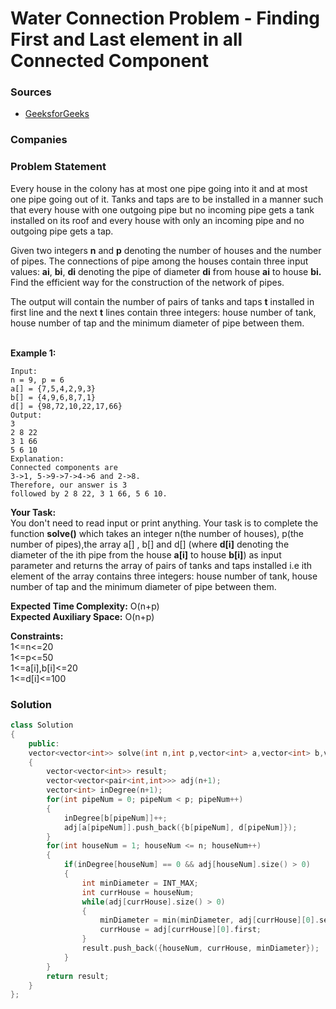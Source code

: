 # Water Connection Problem - Finding First and Last element in all Connected Component

### Sources

* [GeeksforGeeks](https://practice.geeksforgeeks.org/problems/water-connection-problem5822/1#)

### Companies

### Problem Statement

Every house in the colony has at most one pipe going into it and at most one pipe going out of it. Tanks and taps are to be installed in a manner such that every house with one outgoing pipe but no incoming pipe gets a tank installed on its roof and every house with only an incoming pipe and no outgoing pipe gets a tap.

Given two integers **n** and **p** denoting the number of houses and the number of pipes. The connections of pipe among the houses contain three input values: **ai**, **bi**, **di** denoting the pipe of diameter **di** from house **ai** to house **bi.** Find the efficient way for the construction of the network of pipes.

The output will contain the number of pairs of tanks and taps **t** installed in first line and the next **t** lines contain three integers: house number of tank, house number of tap and the minimum diameter of pipe between them.

\
&#x20;**Example 1:**

```
Input:
n = 9, p = 6
a[] = {7,5,4,2,9,3}
b[] = {4,9,6,8,7,1}
d[] = {98,72,10,22,17,66} 
Output: 
3
2 8 22
3 1 66
5 6 10
Explanation:
Connected components are 
3->1, 5->9->7->4->6 and 2->8.
Therefore, our answer is 3 
followed by 2 8 22, 3 1 66, 5 6 10.
```

**Your Task:**\
&#x20;You don't need to read input or print anything. Your task is to complete the function **solve()** which takes an integer n(the number of houses), p(the number of pipes),the array a\[] , b\[] and d\[] (where **d\[i]** denoting the diameter of the ith pipe from the house **a\[i]** to house **b\[i]**) as input parameter and returns the array of pairs of tanks and taps installed i.e ith element of the array contains three integers: house number of tank, house number of tap and the minimum diameter of pipe between them. &#x20;

**Expected Time Complexity:** O(n+p)\
&#x20;**Expected Auxiliary Space:** O(n+p)

**Constraints:**\
&#x20;1<=n<=20\
&#x20;1<=p<=50\
&#x20;1<=a\[i],b\[i]<=20\
&#x20;1<=d\[i]<=100

### Solution

```cpp
class Solution
{
    public:
    vector<vector<int>> solve(int n,int p,vector<int> a,vector<int> b,vector<int> d)
    {
        vector<vector<int>> result;
        vector<vector<pair<int,int>>> adj(n+1);
        vector<int> inDegree(n+1);
        for(int pipeNum = 0; pipeNum < p; pipeNum++)
        {
            inDegree[b[pipeNum]]++;
            adj[a[pipeNum]].push_back({b[pipeNum], d[pipeNum]});
        }
        for(int houseNum = 1; houseNum <= n; houseNum++)
        {
            if(inDegree[houseNum] == 0 && adj[houseNum].size() > 0)
            {
                int minDiameter = INT_MAX;
                int currHouse = houseNum;
                while(adj[currHouse].size() > 0)
                {
                    minDiameter = min(minDiameter, adj[currHouse][0].second);
                    currHouse = adj[currHouse][0].first;
                }
                result.push_back({houseNum, currHouse, minDiameter});
            }
        }
        return result;
    }
};
```
